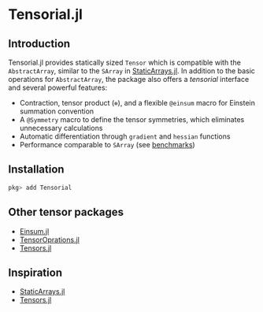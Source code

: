 # Tensorial.jl

## Introduction

Tensorial.jl provides statically sized `Tensor` which is compatible with the `AbstractArray`, similar to the `SArray` in [StaticArrays.jl](https://github.com/JuliaArrays/StaticArrays.jl).
In addition to the basic operations for `AbstractArray`, the package also offers a *tensorial* interface and several powerful features:

* Contraction, tensor product (`⊗`), and a flexible `@einsum` macro for Einstein summation convention
* A `@Symmetry` macro to define the tensor symmetries, which eliminates unnecessary calculations
* Automatic differentiation through `gradient` and `hessian` functions
* Performance comparable to `SArray` (see [benchmarks](https://keitanakamura.github.io/Tensorial.jl/stable/Benchmarks/))

## Installation

```julia
pkg> add Tensorial
```

## Other tensor packages

- [Einsum.jl](https://github.com/ahwillia/Einsum.jl)
- [TensorOprations.jl](https://github.com/Jutho/TensorOperations.jl)
- [Tensors.jl](https://github.com/KristofferC/Tensors.jl)

## Inspiration

- [StaticArrays.jl](https://github.com/JuliaArrays/StaticArrays.jl)
- [Tensors.jl](https://github.com/KristofferC/Tensors.jl)
